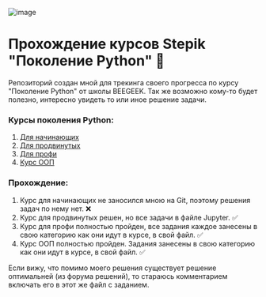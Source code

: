 ![image](https://i.imgur.com/vcCxygG.png)
# Прохождение курсов Stepik "Поколение Python" 🐍
Репозиторий создан мной для трекинга своего прогресса по курсу "Поколение Python" от школы BEEGEEK.
Так же возможно кому-то будет полезно, интересно увидеть то или иное решение задачи.

### Курсы поколения Python:
1) [Для начинающих](https://stepik.org/course/58852/) 
2) [Для продвинутых](https://stepik.org/course/68343/) 
3) [Для профи](https://stepik.org/course/82541/)
4) [Курс ООП](https://stepik.org/course/98974/)


### Прохождение:
1) Курс для начинающих не заносился мною на Git, поэтому решения задач по нему нет. ❌
2) Курс для продвинутых решен, но все задачи в файле Jupyter. ✅
3) Курс для профи полностью пройден, все задания каждое занесены в свою категорию как они идут в курсе, в свой файл. ✅
4) Курс ООП полностью пройден. Задания занесены в свою категорию как они идут в курсе, в свой файл. ✅

Если вижу, что помимо моего решения существует решение оптимальней (из форума решений), то стараюсь комментарием включать его в этот же файл с заданием.
